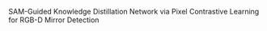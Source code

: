 SAM-Guided Knowledge Distillation Network via Pixel Contrastive Learning for RGB-D Mirror Detection
